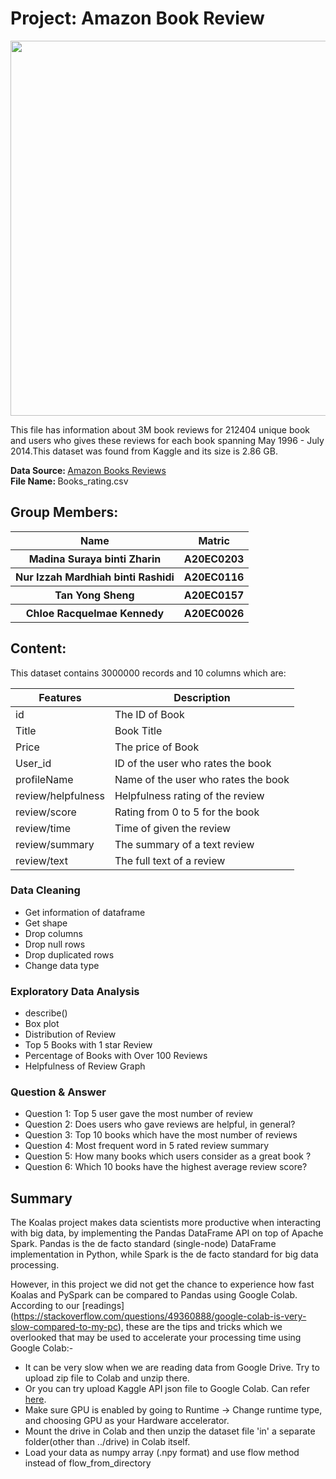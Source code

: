 # Project: Amazon Book Review

<p align="center">
  <img src="https://apicms.thestar.com.my/uploads/images/2022/03/04/1502291.jpg" width="600" />
</p>

This file has information about 3M book reviews for 212404 unique book and users who gives these reviews for each book spanning May 1996 - July 2014.This dataset was found from Kaggle and its size is 2.86 GB.

<strong> Data Source: </strong> [Amazon Books Reviews](https://www.kaggle.com/datasets/mohamedbakhet/amazon-books-reviews?select=Books_rating.csv)
<br>
<strong> File Name: </strong> Books_rating.csv

## Group Members: 
<table align = "center">
  <tr>
    <th>Name</th>
    <th>Matric</th>
  </tr>
  <tr>
    <th>Madina Suraya binti Zharin</th>
    <th>A20EC0203</th>
  </tr>
  <tr>
    <th>Nur Izzah Mardhiah binti Rashidi</th>
    <th>A20EC0116</th>
  </tr>
    <tr>
    <th>Tan Yong Sheng</th>
    <th>A20EC0157</th>
  </tr>
    <tr>
    <th>Chloe Racquelmae Kennedy</th>
    <th>A20EC0026</th>
  </tr>
</table>

## Content:
This dataset contains 3000000 records and 10 columns which are:

| Features | Description |
| --- | ----------- |
| id | The ID of Book |
| Title | 	Book Title |
| Price | The price of Book |
| User_id | 	ID of the user who rates the book |
| profileName | 	Name of the user who rates the book |
| review/helpfulness | Helpfulness rating of the review |  
| review/score | Rating from 0 to 5 for the book |  
| review/time | Time of given the review |  
| review/summary | The summary of a text review |  
| review/text | The full text of a review |

### Data Cleaning
- Get information of dataframe
- Get shape
- Drop columns
- Drop null rows
- Drop duplicated rows
- Change data type

### Exploratory Data Analysis
- describe()
- Box plot
- Distribution of Review
- Top 5 Books with 1 star Review
- Percentage of Books with Over 100 Reviews
- Helpfulness of Review Graph

### Question & Answer
- Question 1: Top 5 user gave the most number of review
- Question 2: Does users who gave reviews are helpful, in general?
- Question 3: Top 10 books which have the most number of reviews
- Question 4: Most frequent word in 5 rated review summary
- Question 5: How many books which users consider as a great book ?
- Question 6: Which 10 books have the highest average review score?

## Summary
The Koalas project makes data scientists more productive when interacting with big data, by implementing the Pandas DataFrame API on top of Apache Spark. Pandas is the de facto standard (single-node) DataFrame implementation in Python, while Spark is the de facto standard for big data processing.

However, in this project we did not get the chance to experience how fast Koalas and PySpark can be compared to Pandas using Google Colab. According to our [readings] (https://stackoverflow.com/questions/49360888/google-colab-is-very-slow-compared-to-my-pc), these are the tips and tricks which we overlooked that may be used to accelerate your processing time using Google Colab:-

- It can be very slow when we are reading data from Google Drive. Try to upload zip file to Colab and unzip there.
- Or you can try upload Kaggle API json file to Google Colab. Can refer [here](https://saedhussain.medium.com/google-colaboratory-and-kaggle-datasets-b57a83eb6ef8#:%7E:text=Step%203%3A%20Upload%20Kaggle%20API%20json%20file%20to%20Google%20Colab&text=PS%3A%20You%20could%20use%20this,the%20files%20in%20the%20directory.). 
- Make sure GPU is enabled by going to Runtime -> Change runtime type, and choosing GPU as your Hardware accelerator.
- Mount the drive in Colab and then unzip the dataset file 'in' a separate folder(other than ../drive) in Colab itself.
- Load your data as numpy array (.npy format) and use flow method instead of flow_from_directory
